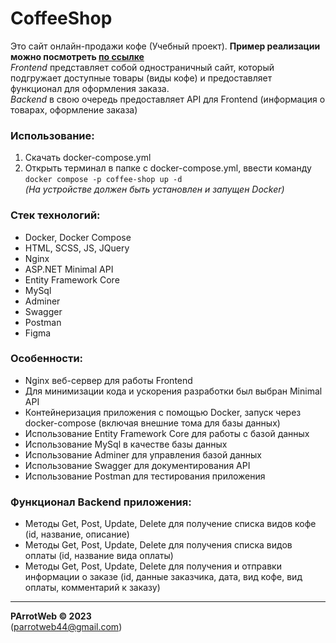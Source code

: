 # CoffeeShop
Это сайт онлайн-продажи кофе (Учебный проект). **Пример реализации можно посмотреть [по ссылке](http://217.71.129.139:4785)**  
_Frontend_ представляет собой одностраничный сайт, который подгружает доступные товары (виды кофе) и предоставляет 
функционал для оформления заказа.  
_Backend_ в свою очередь предоставляет API для Frontend (информация о товарах, оформление заказа)

### Использование:
1. Скачать docker-compose.yml
2. Открыть терминал в папке с docker-compose.yml, ввести команду `docker compose -p coffee-shop up -d`  
   *(На устройстве должен быть установлен и запущен Docker)*

### Стек технологий:
- Docker, Docker Compose
- HTML, SCSS, JS, JQuery
- Nginx
- ASP.NET Minimal API
- Entity Framework Core
- MySql
- Adminer
- Swagger
- Postman
- Figma

### Особенности:
- Nginx веб-сервер для работы Frontend
- Для минимизации кода и ускорения разработки был выбран Minimal API
- Контейнеризация приложения с помощью Docker, запуск через docker-compose (включая внешние тома для базы данных)
- Использование Entity Framework Core для работы с базой данных
- Использование MySql в качестве базы данных
- Использование Adminer для управления базой данных
- Использование Swagger для документирования API
- Использование Postman для тестирования приложения

### Функционал Backend приложения:
- Методы Get, Post, Update, Delete для получение списка видов кофе (id, название, описание)
- Методы Get, Post, Update, Delete для получения списка видов оплаты (id, название вида оплаты)
- Методы Get, Post, Update, Delete для получения и отправки информации о заказе (id, данные заказчика, дата, вид 
  кофе, вид оплаты, комментарий к заказу)

---
**PArrotWeb © 2023**  
(parrotweb44@gmail.com)

